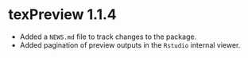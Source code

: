 # texPreview 1.1.4

* Added a `NEWS.md` file to track changes to the package.
* Added pagination of preview outputs in the `Rstudio` internal viewer.
